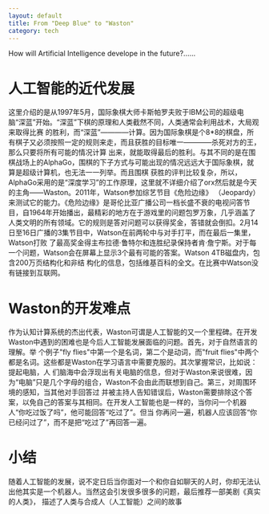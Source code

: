 ```yaml
---
layout: default
title: From "Deep Blue" to "Waston"
category: tech
---
```

How will Artificial Intelligence develope in the future?......
 
# 人工智能的近代发展
<p>这里介绍的是从1997年5月，国际象棋大师卡斯帕罗夫败于IBM公司的超级电脑“深蓝”开始。“深蓝”下棋的原理和人类截然不同，人类通常会利用战术，大局观来取得比赛
的胜利，而“深蓝”————计算。因为国际象棋是个8*8的棋盘，所有棋子又必须按照一定的规则来走，而且获胜的目标唯一————杀死对方的王，那么只要将所有可能的情况计算
出来，就能取得最后的胜利。与其不同的是在围棋战场上的AlphaGo，围棋的下子方式与可能出现的情况远远大于国际象棋，就算是超级计算机，也无法一一列举。而且围棋
获胜的评判比较复杂，所以，AlphaGo采用的是“深度学习”的工作原理，这里就不详细介绍了orx然后就是今天的主角——Waston。2011年，Watson参加综艺节目《危险边缘》
（Jeopardy）来测试它的能力。《危险边缘》是哥伦比亚广播公司一档长盛不衰的电视问答节目，自1964年开始播出，最精彩的地方在于游戏里的问题包罗万象，几乎涵盖了
人类文明的所有领域。它的规则是答对问题可以获得奖金，答错就会倒扣。2月14日至16日广播的3集节目中，Watson在前两轮中与对手打平，而在最后一集里，Watson打败
了最高奖金得主布拉德·鲁特尔和连胜纪录保持者肯·詹宁斯。对于每一个问题，Watson会在屏幕上显示3个最有可能的答案。Watson 4TB磁盘内，包含200万页结构化和非结
构化的信息，包括维基百科的全文。在比赛中Watson没有链接到互联网。

# Waston的开发难点
<p>作为认知计算系统的杰出代表，Waston可谓是人工智能的又一个里程碑。在开发Waston中遇到的困难也是今后人工智能发展面临的问题。首先，对于自然语言的理解。举
个例子"fly flies"中第一个是名词，第二个是动词，而"fruit flies"中两个都是名词。这些都是Waston在学习语言中需要克服的。其次掌握常识，比如说：提起电脑，人
们脑海中会浮现出有关电脑的信息，但对于Waston来说很难，因为“电脑”只是几个字母的组合，Waston不会由此而联想到自己。第三，对周围环境的感知，当其他对手回答过
并被主持人告知错误后，Waston需要排除这个答案，以免自己的答案与其相同。在开发人工智能也是一样的，当你问一个机器人“你吃过饭了吗”，他可能回答“吃过了”。但当
你再问一遍，机器人应该回答“你已经问过了”，而不是把“吃过了”再回答一遍。

# 小结
随着人工智能的发展，说不定日后当你面对一个和你自如聊天的人时，你却无法认出他其实是一个机器人。当然这会引发很多很多的问题，最后推荐一部美剧《真实的人类》，
描述了人类与合成人（人工智能）之间的故事
